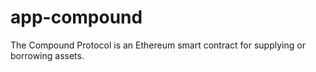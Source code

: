 # app-compound
The Compound Protocol is an Ethereum smart contract for supplying or borrowing assets.
